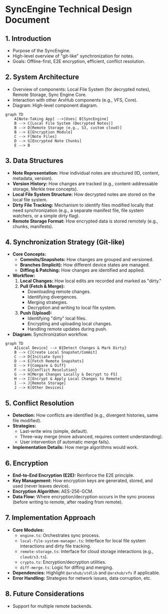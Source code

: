 # SyncEngine Technical Design Document

## 1. Introduction
- Purpose of the SyncEngine.
- High-level overview of "git-like" synchronization for notes.
- Goals: Offline-first, E2E encryption, efficient, conflict resolution.

## 2. System Architecture
- Overview of components: Local File System (for decrypted notes), Remote Storage, Sync Engine Core.
- Interaction with other ArxHub components (e.g., VFS, Core).
- Diagram: High-level component diagram.

```mermaid
graph TD
    A[Note-Taking App] -->|Uses| B[SyncEngine]
    B --> C[Local File System (Decrypted Notes)]
    B --> D[Remote Storage (e.g., S3, custom cloud)]
    B --> E[Encryption Module]
    C --> F[Note Files]
    D --> G[Encrypted Note Chunks]
    E --> B
```

## 3. Data Structures
- **Note Representation:** How individual notes are structured (ID, content, metadata, version).
- **Version History:** How changes are tracked (e.g., content-addressable storage, Merkle tree concepts).
- **Local File System Structure:** How decrypted notes are stored on the local file system.
- **Dirty File Tracking:** Mechanism to identify files modified locally that need synchronization (e.g., a separate manifest file, file system watchers, or a simple dirty flag).
- **Remote Storage Format:** How encrypted data is stored remotely (e.g., chunks, manifests).

## 4. Synchronization Strategy (Git-like)
- **Core Concepts:**
    - **Commits/Snapshots:** How changes are grouped and versioned.
    - **Branches (Implicit):** How different device states are managed.
    - **Diffing & Patching:** How changes are identified and applied.
- **Workflow:**
    1.  **Local Changes:** How local edits are recorded and marked as "dirty."
    2.  **Pull (Fetch & Merge):**
        -   Downloading remote changes.
        -   Identifying divergences.
        -   Merging strategies.
        -   Decryption and writing to local file system.
    3.  **Push (Upload):**
        -   Identifying "dirty" local files.
        -   Encrypting and uploading local changes.
        -   Handling remote updates during push.
- **Diagram:** Synchronization workflow.

```mermaid
graph TD
    A[Local Device] --> B{Detect Changes & Mark Dirty}
    B --> C[Create Local Snapshot/Commit]
    C --> D{Initiate Sync}
    D --> E[Fetch Remote Snapshots]
    E --> F{Compare & Diff}
    F --> G{Conflict Resolution}
    G --> H[Merge Changes Locally & Decrypt to FS]
    H --> I[Encrypt & Apply Local Changes to Remote]
    I --> J[Remote Storage]
    J --> K[Other Devices]
```

## 5. Conflict Resolution
- **Detection:** How conflicts are identified (e.g., divergent histories, same file modified).
- **Strategies:**
    -   Last-write wins (simple, default).
    -   Three-way merge (more advanced, requires content understanding).
    -   User intervention (if automatic merge fails).
- **Implementation Details:** How merge algorithms would work.

## 6. Encryption
- **End-to-End Encryption (E2E):** Reinforce the E2E principle.
- **Key Management:** How encryption keys are generated, stored, and used (never leaves device).
- **Encryption Algorithm:** AES-256-GCM.
- **Data Flow:** Where encryption/decryption occurs in the sync process (before writing to remote, after reading from remote).

## 7. Implementation Approach
- **Core Modules:**
    -   `engine.ts`: Orchestrates sync process.
    -   `local-file-system-manager.ts`: Interface for local file system interactions and dirty file tracking.
    -   `remote-storage.ts`: Interface for cloud storage interactions (e.g., `cloud/s3.ts`).
    -   `crypto.ts`: Encryption/decryption utilities.
    -   `diff-merge.ts`: Logic for diffing and merging.
- **Dependencies:** Highlight `@arxhub/stdlib` and `@arxhub/vfs` if applicable.
- **Error Handling:** Strategies for network issues, data corruption, etc.

## 8. Future Considerations
- Support for multiple remote backends.
